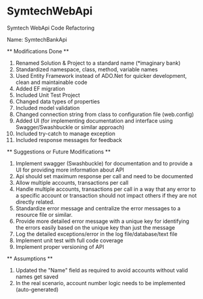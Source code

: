 # SymtechWebApi
Symtech WebApi Code Refactoring

Name: SymtechBankApi

** Modifications Done **
1. Renamed Solution & Project to a standard name (*imaginary bank)
2. Standardized namespace, class, method, variable names
3. Used Entity Framework instead of ADO.Net for quicker development, clean and maintainable code
4. Added EF migration
5. Included Unit Test Project
6. Changed data types of properties
7. Included model validation
8. Changed connection string from class to configuration file (web.config)
9. Added UI (for implementing documentation and interface using Swagger/Swashbuckle or similar approach)
10. Included try-catch to manage exception
11. Included response messages for feedback

** Suggestions or Future Modifications **
1. Implement swagger (Swashbuckle) for documentation and to provide a UI for providing more information about API
2. Api should set maximum response per call and need to be documented
3. Allow multiple accounts, transactions per call
4. Handle multiple accounts, transactions per call in a way that any error to a specific account or transaction should not impact others if they are not directly related.
5. Standardize error message and centralize the error messages to a resource file or similar.
6. Provide more detailed error message with a unique key for identifying the errors easily based on the unique key than just the message
7. Log the detailed exceptions/error in the log file/database/text file
8. Implement unit test with full code coverage
9. Implement proper versioning of API


** Assumptions **
1. Updated the "Name" field as required to avoid accounts without valid names get saved
2. In the real scenario, account number logic needs to be implemented (auto-generated)
